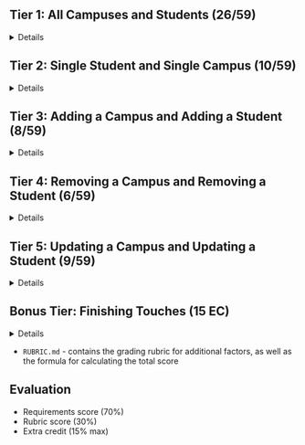 ## Tier 1: All Campuses and Students (26/59)

<details>

### Frontend

#### Campus

  <details>

- [✅] Write a component to display a list of all campuses (at least their names and images)
- [✅] Write a campuses sub-reducer to manage campuses in your Redux store
- [✅] Display the all-campuses component when the url matches `/campuses`

  </details>

#### Students

  <details>

- [✅] Write a component to display a list of all students (at least their names)
- [✅] Write a students sub-reducer to manage students in your Redux store
- [✅] Display the all-students component when the url matches `/students`

  </details>

#### Navbar

  <details>

- [✅] Add a links to the navbar that can be used to navigate to the all-campuses view and the all-students view

  </details>

### Backend

#### Seed

  <details>

- [✅] Write a function which sync's and seeds your database when your application starts

  </details>

#### Campus

  <details>
  
  - [✅] Write a route to serve up all campuses

- Write a `campuses` model with the following information:
  - [✅] name - not empty or null
  - [✅] imageUrl - with a default value
  - [✅] address - not empty or null
  - [✅] description - extremely large text

  </details>

#### Students

  <details>
  
  - [✅] Write a route to serve up all students

- Write a `students` model with the following information:

  - [✅] firstName - not empty or null
  - [✅] lastName - not empty or null
  - [✅] email - not empty or null; must be a valid email
  - [✅] imageUrl - with a default value
  - [✅] gpa - decimal between 0.0 and 4.0

- [✅] Students may be associated with at most one campus. Likewise, campuses may be associated with many students

  </details>

</details>

## Tier 2: Single Student and Single Campus (10/59)

<details>

### Frontend

<details>
  
#### Single Campus
  
  <details>
  
  - Write a component to display a single campus with the following information:
    - [✅] The campus's name, image, address and description
    - [✅] A list of the names of all students in that campus (or a helpful message if it doesn't have any students)
  - [✅] Display the appropriate campus's info when the url matches `/campuses/:campusId`
  - [✅] Clicking on a campus from the campuses view should navigate to show that campus

- [✅] Clicking on the name of a student in the campus view should navigate to show that student in the student view

  </details>

#### Single Students

<details>
  
  - Write a component to display a single student with the following information:
    - [✅] The student's full name, email, image, and gpa
    - [✅] The name of their campus (or a helpful message if they don't have one)
  - [✅] Display the appropriate student when the url matches `/students/:studentId`
  - [✅] Clicking on a student from the students view should navigate to show that student

- [✅] Clicking on the name of a campus in the student view should navigate to show that campus in the campus view

</details>

</details>

### Backend

<details>
  
#### Campus

<details>
  
   - [✅] Write a route to serve up a single student (based on their id), _including that student's campus_
  
</details>

#### Students
  
<details>
  
   - [✅] Write a route to serve up a single campus (based on its id), _including that campuses' students_
  
</details>

</details>
  
</details>
  
</details>

## Tier 3: Adding a Campus and Adding a Student (8/59)

<details>

### Frontend

<details>

#### Campus
  
  <details>
    
- [✅] Write a component to display a form for adding a new campus that contains inputs for _at least_ the name and address.
- [✅] Display this component as part of the campuses view, alongside the list of campuses
    
- Submitting the form with a valid name/address should:
  - [✅] Make an AJAX request that causes the new campus to be persisted in the database
  - [✅] Add the new campus to the list of campuses without needing to refresh the page

  </details>
  
#### Student
  
  <details>
    
 - [✅] Write a component to display a form for adding a new student that contains inputs for _at least_ first name, last name and email
 - [✅] Display this component as part of the students view, alongside the list of students

 - Submitting the form with a valid first name/last name/email should:
   - [✅] Make an AJAX request that causes the new student to be persisted in the database
   - [✅] Add the new student to the list of students without needing to refresh the page
  
  </details>

</details>
  
### Backend
  
<details>
  
#### Campus
  
  <details>
  
  - [✅] Write a route to add a new campus
    
  </details>
  
#### Student
  
  <details>
    
  - [✅] Write a route to add a new student
    
  </details>
  
 
</details>
  
</details>

## Tier 4: Removing a Campus and Removing a Student (6/59)

<details>
  
### Frontend

<details>

 #### Campus
  
  <details>
    
  - [✅] In the campuses view, include an `X` button next to each campus
  - Clicking the `X` button should:

    - [✅] Make an AJAX request that causes that campus to be removed from database
    - [] Remove the campus from the list of campuses without needing to refresh the page
    
  </details>
  
 #### Student
  
  <details>
    
  - [✅] In the students view, include an `X` button next to each student
  - Clicking the `X` button should:
  
    - [✅] Make an AJAX request that causes that student to be removed from database
    - [ ] Remove the student from the list of students without needing to refresh the page

  
  </details>


</details>
  
### Backend

<details>
  
  #### Campus
  
  <details>
    
  - [✅] Write a route to remove a campus (based on its id)
    
  </details>
  
  #### Student
  
  <details>
    
  - [✅] Write a route to remove a student (based on their id)
    
  </details>
  
</details>
  
</details>

## Tier 5: Updating a Campus and Updating a Student (9/59)

<details>

### Frontend

<details>

#### Campus
  
  <details>
  
  - [ ] Write a component to display a form updating _at least_ a campus's name and address
  - [ ] Display this component as part of the campus view
    - Submitting the form with valid data should:
  - [ ] Make an AJAX request that causes that campus to be updated in the database
  - [ ] Update the campus in the current view without needing to refresh the page
    - [ ] In the campus view, display an `Unregister` button next to each of its students, which removes the student from the campus (in the database as           well as this view); hint: the student is still in the database but is no longer associated with the campus
    
  </details>

#### Student
  
  <details>
    
  - [ ] Write a component to display a form updating a student
  - [ ] Display this component as part of the student view
   - Submitting the form with valid data should:
  - [ ] Make an AJAX request that causes that student to be updated in the database
  - [ ] Update the student in the current view without needing to refresh the page
    
  </details>

</details>

### Backend

<details>
  
#### Campus
  
<details>
  
- [ ] Write a route to update an existing campus
  
</details>

#### Student
  
<details>
  
- [ ] Write a route to update an existing student
  
</details>  
  
</details>
  
</details>

## Bonus Tier: Finishing Touches (15 EC)

<details>

#### Finishing Touches

<details>

- [ ] If a user attempts to add a new student or campus without a required field, a helpful message should be displayed
- [ ] If a user attempts to access a page that doesn't exist (ex. `/potato`), a helpful "not found" message should be displayed
- [ ] If a user attempts to view a student/campus that doesn't exist, a helpful message should be displayed
- [ ] Whenever a component needs to wait for data to load from the server, a "loading" message should be displayed until the data is available
- [ ] Overall, the app is spectacularly styled and visually stunning

</details>

#### Ordering

<details>

- [ ] Create option for students to be ordered based on lastName on all-students view
- [ ] Create option for students to be ordered based on GPA on all-students view
- [ ] Create option for campuses to be ordered based on number of enrolled students on all-campuses view

</details>

#### Filtering

<details>

- [ ] Create a filter on all-students view to only show students who are not registered to a campus
- [ ] Create a filter on the all-campuses view to only show campuses that do not have any registered students

</details>

#### Seeding & Pagination

<details>

- [ ] Seed 100+ students and 100+ campuses
- [ ] Implement _front-end_ pagination for the students view (e.g. `/students?page=1` renders the first ten students, and `/students?page=2` renders students 11-20)
- [ ] Implement _front-end_ pagination for the campuses view (e.g. `/campuses?page=1` renders the first ten campuses, and `/campuses?page=2` renders campuses 11-20)
- [ ] Implement _back-end_ pagination for students (e.g. `/api/students?page=1` returns the first ten students' data, and `/api/students?page=2` returns students 11-20)
- [ ] Implement _back-end_ pagination for campuses (e.g. `/api/campuses?page=1` returns the first ten campuses' data, and `/api/campuses?page=2` returns campuses 11-20)

</details>
  
</details>

- `RUBRIC.md` - contains the grading rubric for additional factors, as well as the formula for calculating the total score

## Evaluation

- Requirements score (70%)
- Rubric score (30%)
- Extra credit (15% max)
